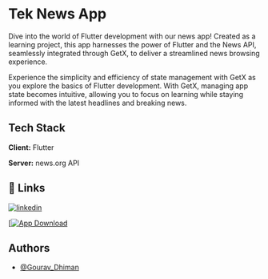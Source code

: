 
# Tek News App

Dive into the world of Flutter development with our news app! Created as a learning project, this app harnesses the power of Flutter and the News API, seamlessly integrated through GetX, to deliver a streamlined news browsing experience.

Experience the simplicity and efficiency of state management with GetX as you explore the basics of Flutter development. With GetX, managing app state becomes intuitive, allowing you to focus on learning while staying informed with the latest headlines and breaking news.

## Tech Stack

**Client:** Flutter

**Server:** news.org API


## 🔗 Links
[![linkedin](https://img.shields.io/badge/linkedin-0A66C2?style=for-the-badge&logo=linkedin&logoColor=white)](https://www.linkedin.com/in/gourav-dhiman-/)

<a href="[(https://github.com/gouravdhiman08/news_app/releases/download/1.0.0/Tek.News.apk)">[![App Download](https://toppng.com/uploads/preview/images-buttons-download-red-download-button-11562896412yilsysnxsr.png)</a>

## Authors

- [@Gourav_Dhiman](https://github.com/gouravdhiman08)

